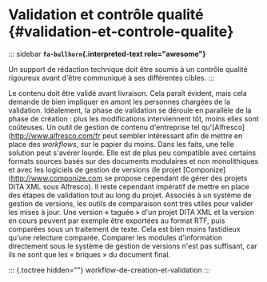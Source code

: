 # Validation et contrôle qualité {#validation-et-controle-qualite}

::: sidebar
**`fa-bullhorn`{.interpreted-text role="awesome"}**

Un support de rédaction technique doit être soumis à un contrôle qualité
rigoureux avant d\'être communiqué à ses différentes cibles.
:::

Le contenu doit être validé avant livraison. Cela paraît évident, mais
cela demande de bien impliquer en amont les personnes chargées de la
validation. Idéalement, la phase de validation se déroule en parallèle
de la phase de création : plus les modifications interviennent tôt,
moins elles sont coûteuses. Un outil de gestion de contenu d\'entreprise
tel qu\'\[Alfresco\](<http://www.alfresco.com/fr> peut sembler
intéressant afin de mettre en place des *workflows*, sur le papier du
moins. Dans les faits, une telle solution peut s\'avérer lourde. Elle
est de plus peu compatible avec certains formats sources basés sur des
documents modulaires et non monolithiques et avec les logiciels de
gestion de versions (le projet \[Componize\](<http://www.componize.com>
se propose cependant de gérer des projets DITA XML sous Alfresco). Il
reste cependant impératif de mettre en place des étapes de validation
tout au long du projet. Associés à un système de gestion de versions,
les outils de comparaison sont très utiles pour valider les mises à
jour. Une version « taguée » d\'un projet DITA XML et la version en
cours peuvent par exemple être exportées au format RTF, puis comparées
sous un traitement de texte. Cela est bien moins fastidieux qu\'une
relecture comparée. Comparer les modules d\'information directement sous
le système de gestion de versions n\'est pas suffisant, car ils ne sont
que les « briques » du document final.

::: {.toctree hidden=""}
workflow-de-creation-et-validation
:::
